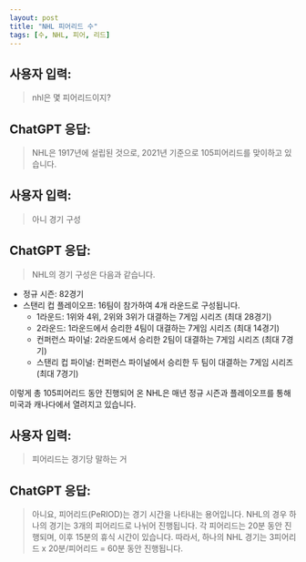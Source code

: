 ```yaml
---
layout: post
title: "NHL 피어리드 수"
tags: [수, NHL, 피어, 리드]
---
```


## 사용자 입력:
> nhl은 몇 피어리드이지?

## ChatGPT 응답:
> NHL은 1917년에 설립된 것으로, 2021년 기준으로 105피어리드를 맞이하고 있습니다.

## 사용자 입력:
> 아니 경기 구성

## ChatGPT 응답:
> NHL의 경기 구성은 다음과 같습니다.

- 정규 시즌: 82경기
- 스탠리 컵 플레이오프: 16팀이 참가하여 4개 라운드로 구성됩니다.
    - 1라운드: 1위와 4위, 2위와 3위가 대결하는 7게임 시리즈 (최대 28경기)
    - 2라운드: 1라운드에서 승리한 4팀이 대결하는 7게임 시리즈 (최대 14경기)
    - 컨퍼런스 파이널: 2라운드에서 승리한 2팀이 대결하는 7게임 시리즈 (최대 7경기)
    - 스탠리 컵 파이널: 컨퍼런스 파이널에서 승리한 두 팀이 대결하는 7게임 시리즈 (최대 7경기)

이렇게 총 105피어리드 동안 진행되어 온 NHL은 매년 정규 시즌과 플레이오프를 통해 미국과 캐나다에서 열려지고 있습니다.

## 사용자 입력:
> 피어리드는 경기당 말하는 거

## ChatGPT 응답:
> 아니요, 피어리드(PeRIOD)는 경기 시간을 나타내는 용어입니다. NHL의 경우 하나의 경기는 3개의 피어리드로 나뉘어 진행됩니다. 각 피어리드는 20분 동안 진행되며, 이후 15분의 휴식 시간이 있습니다. 따라서, 하나의 NHL 경기는 3피어리드 x 20분/피어리드 = 60분 동안 진행됩니다.

